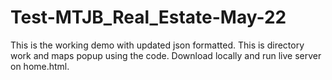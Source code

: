 # Test-MTJB_Real_Estate-May-22
This is the working demo with updated json formatted. 
This is directory work and maps popup using the code. Download locally and run live server on home.html. 
